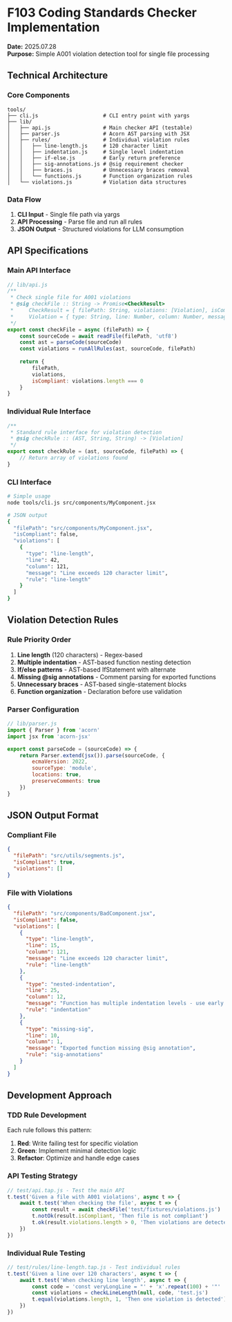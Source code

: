 # F103 Coding Standards Checker Implementation

**Date:** 2025.07.28  
**Purpose:** Simple A001 violation detection tool for single file processing

## Technical Architecture

### **Core Components**
```
tools/
├── cli.js                     # CLI entry point with yargs
├── lib/
│   ├── api.js                 # Main checker API (testable)
│   ├── parser.js              # Acorn AST parsing with JSX
│   ├── rules/                 # Individual violation rules
│   │   ├── line-length.js     # 120 character limit
│   │   ├── indentation.js     # Single level indentation 
│   │   ├── if-else.js         # Early return preference
│   │   ├── sig-annotations.js # @sig requirement checker
│   │   ├── braces.js          # Unnecessary braces removal
│   │   └── functions.js       # Function organization rules
│   └── violations.js          # Violation data structures
```

### **Data Flow**
1. **CLI Input** - Single file path via yargs
2. **API Processing** - Parse file and run all rules
3. **JSON Output** - Structured violations for LLM consumption

## API Specifications

### **Main API Interface**
```javascript
// lib/api.js
/**
 * Check single file for A001 violations
 * @sig checkFile :: String -> Promise<CheckResult>
 *     CheckResult = { filePath: String, violations: [Violation], isCompliant: Boolean }
 *     Violation = { type: String, line: Number, column: Number, message: String, rule: String }
 */
export const checkFile = async (filePath) => {
    const sourceCode = await readFile(filePath, 'utf8')
    const ast = parseCode(sourceCode)
    const violations = runAllRules(ast, sourceCode, filePath)
    
    return {
        filePath,
        violations,
        isCompliant: violations.length === 0
    }
}
```

### **Individual Rule Interface**
```javascript
/**
 * Standard rule interface for violation detection
 * @sig checkRule :: (AST, String, String) -> [Violation]
 */
export const checkRule = (ast, sourceCode, filePath) => {
    // Return array of violations found
}
```

### **CLI Interface**
```bash
# Simple usage
node tools/cli.js src/components/MyComponent.jsx

# JSON output
{
  "filePath": "src/components/MyComponent.jsx",
  "isCompliant": false,
  "violations": [
    {
      "type": "line-length",
      "line": 42,
      "column": 121,
      "message": "Line exceeds 120 character limit",
      "rule": "line-length"
    }
  ]
}
```

## Violation Detection Rules

### **Rule Priority Order**
1. **Line length** (120 characters) - Regex-based
2. **Multiple indentation** - AST-based function nesting detection
3. **If/else patterns** - AST-based IfStatement with alternate
4. **Missing @sig annotations** - Comment parsing for exported functions
5. **Unnecessary braces** - AST-based single-statement blocks
6. **Function organization** - Declaration before use validation

### **Parser Configuration**
```javascript
// lib/parser.js
import { Parser } from 'acorn'
import jsx from 'acorn-jsx'

export const parseCode = (sourceCode) => {
    return Parser.extend(jsx()).parse(sourceCode, {
        ecmaVersion: 2022,
        sourceType: 'module',
        locations: true,
        preserveComments: true
    })
}
```

## JSON Output Format

### **Compliant File**
```json
{
  "filePath": "src/utils/segments.js",
  "isCompliant": true,
  "violations": []
}
```

### **File with Violations**
```json
{
  "filePath": "src/components/BadComponent.jsx",
  "isCompliant": false,
  "violations": [
    {
      "type": "line-length",
      "line": 15,
      "column": 121,
      "message": "Line exceeds 120 character limit",
      "rule": "line-length"
    },
    {
      "type": "nested-indentation",
      "line": 25,
      "column": 12,
      "message": "Function has multiple indentation levels - use early returns",
      "rule": "indentation"
    },
    {
      "type": "missing-sig",
      "line": 10,
      "column": 1,
      "message": "Exported function missing @sig annotation",
      "rule": "sig-annotations"
    }
  ]
}
```

## Development Approach

### **TDD Rule Development**
Each rule follows this pattern:
1. **Red**: Write failing test for specific violation
2. **Green**: Implement minimal detection logic
3. **Refactor**: Optimize and handle edge cases

### **API Testing Strategy**
```javascript
// test/api.tap.js - Test the main API
t.test('Given a file with A001 violations', async t => {
    await t.test('When checking the file', async t => {
        const result = await checkFile('test/fixtures/violations.js')
        t.notOk(result.isCompliant, 'Then file is not compliant')
        t.ok(result.violations.length > 0, 'Then violations are detected')
    })
})
```

### **Individual Rule Testing**
```javascript
// test/rules/line-length.tap.js - Test individual rules
t.test('Given a line over 120 characters', async t => {
    await t.test('When checking line length', async t => {
        const code = 'const veryLongLine = "' + 'x'.repeat(100) + '"'
        const violations = checkLineLength(null, code, 'test.js')
        t.equal(violations.length, 1, 'Then one violation is detected')
    })
})
```